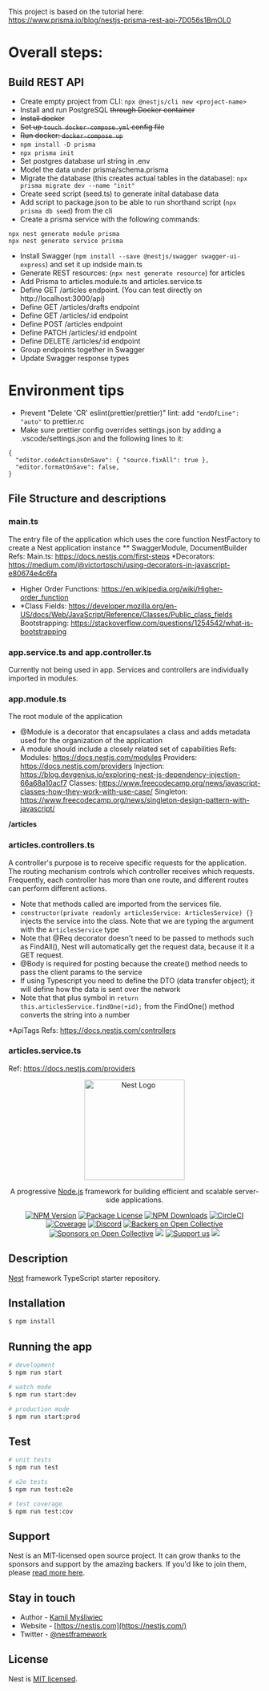 This project is based on the tutorial here: https://www.prisma.io/blog/nestjs-prisma-rest-api-7D056s1BmOL0

# Overall steps:
## Build REST API
- Create empty project from CLI: `npx @nestjs/cli new <project-name>`
- Install and run PostgreSQL ~~through Docker container~~
- ~~Install docker~~
- ~~Set up `touch docker-compose.yml` config file~~
- ~~Run docker: `docker-compose up`~~
- `npm install -D prisma`
- `npx prisma init`
- Set postgres database url string in .env
- Model the data under prisma/schema.prisma
- Migrate the database (this creates actual tables in the database): `npx prisma migrate dev --name "init"`
- Create seed script (seed.ts) to generate inital database data
- Add script to package.json to be able to run shorthand script (`npx prisma db seed`) from the cli
- Create a prisma service with the following commands:
```
npx nest generate module prisma
npx nest generate service prisma
```
- Install Swagger (`npm install --save @nestjs/swagger swagger-ui-express`) and set it up indside main.ts
- Generate REST resources: (`npx nest generate resource`) for articles
- Add Prisma to articles.module.ts and articles.service.ts
- Define GET /articles endpoint. (You can test directly on http://localhost:3000/api)
- Define GET /articles/drafts endpoint
- Define GET /articles/:id endpoint
- Define POST /articles endpoint
- Define PATCH /articles/:id endpoint
- Define DELETE /articles/:id endpoint
- Group endpoints together in Swagger
- Update Swagger response types




# Environment tips
- Prevent "Delete 'CR' eslint(prettier/prettier)" lint: add `"endOfLine": "auto"` to prettier.rc
- Make sure prettier config overrides settings.json by adding a .vscode/settings.json and the following lines to it:
```
{
  "editor.codeActionsOnSave": { "source.fixAll": true },
  "editor.formatOnSave": false,
} 
```

## File Structure and descriptions
### main.ts
The entry file of the application which uses the core function NestFactory to create a Nest application instance
** SwaggerModule, DocumentBuilder
Refs:
Main.ts: https://docs.nestjs.com/first-steps
*Decorators: https://medium.com/@victortoschi/using-decorators-in-javascript-e80674e4c6fa
  - Higher Order Functions: https://en.wikipedia.org/wiki/Higher-order_function
  - *Class Fields: https://developer.mozilla.org/en-US/docs/Web/JavaScript/Reference/Classes/Public_class_fields
Bootstrapping: https://stackoverflow.com/questions/1254542/what-is-bootstrapping

### app.service.ts and app.controller.ts
Currently not being used in app. Services and controllers are individually imported in modules.

### app.module.ts
The root module of the application
- @Module is a decorator that encapsulates a class and adds metadata used for the organization of the application
- A module should include a closely related set of capabilities
Refs: 
Modules: https://docs.nestjs.com/modules
Providers: https://docs.nestjs.com/providers
Injection: https://blog.devgenius.io/exploring-nest-js-dependency-injection-66a68a10acf7
Classes: https://www.freecodecamp.org/news/javascript-classes-how-they-work-with-use-case/
Singleton: https://www.freecodecamp.org/news/singleton-design-pattern-with-javascript/

**/articles**
### articles.controllers.ts
A controller's purpose is to receive specific requests for the application. The routing mechanism controls which controller receives which requests. Frequently, each controller has more than one route, and different routes can perform different actions.
- Note that methods called are imported from the services file.  
- `constructor(private readonly articlesService: ArticlesService) {}` injects the service into the class. Note that we are typing the argument with the `ArticlesService` type  
- Note that @Req decorator doesn't need to be passed to methods such as FindAll(), Nest will automatically get the request data, because it it a GET request.
- @Body is required for posting because the create() method needs to pass the client params to the service
- If using Typescript you need to define the DTO (data transfer object); it will define how the data is sent over the network
- Note that that plus symbol in `return this.articlesService.findOne(+id);` from the FindOne() method converts the string into a number

*ApiTags
Refs: https://docs.nestjs.com/controllers

### articles.service.ts
Ref: https://docs.nestjs.com/providers






<p align="center">
  <a href="http://nestjs.com/" target="blank"><img src="https://nestjs.com/img/logo-small.svg" width="200" alt="Nest Logo" /></a>
</p>

[circleci-image]: https://img.shields.io/circleci/build/github/nestjs/nest/master?token=abc123def456
[circleci-url]: https://circleci.com/gh/nestjs/nest

  <p align="center">A progressive <a href="http://nodejs.org" target="_blank">Node.js</a> framework for building efficient and scalable server-side applications.</p>
    <p align="center">
<a href="https://www.npmjs.com/~nestjscore" target="_blank"><img src="https://img.shields.io/npm/v/@nestjs/core.svg" alt="NPM Version" /></a>
<a href="https://www.npmjs.com/~nestjscore" target="_blank"><img src="https://img.shields.io/npm/l/@nestjs/core.svg" alt="Package License" /></a>
<a href="https://www.npmjs.com/~nestjscore" target="_blank"><img src="https://img.shields.io/npm/dm/@nestjs/common.svg" alt="NPM Downloads" /></a>
<a href="https://circleci.com/gh/nestjs/nest" target="_blank"><img src="https://img.shields.io/circleci/build/github/nestjs/nest/master" alt="CircleCI" /></a>
<a href="https://coveralls.io/github/nestjs/nest?branch=master" target="_blank"><img src="https://coveralls.io/repos/github/nestjs/nest/badge.svg?branch=master#9" alt="Coverage" /></a>
<a href="https://discord.gg/G7Qnnhy" target="_blank"><img src="https://img.shields.io/badge/discord-online-brightgreen.svg" alt="Discord"/></a>
<a href="https://opencollective.com/nest#backer" target="_blank"><img src="https://opencollective.com/nest/backers/badge.svg" alt="Backers on Open Collective" /></a>
<a href="https://opencollective.com/nest#sponsor" target="_blank"><img src="https://opencollective.com/nest/sponsors/badge.svg" alt="Sponsors on Open Collective" /></a>
  <a href="https://paypal.me/kamilmysliwiec" target="_blank"><img src="https://img.shields.io/badge/Donate-PayPal-ff3f59.svg"/></a>
    <a href="https://opencollective.com/nest#sponsor"  target="_blank"><img src="https://img.shields.io/badge/Support%20us-Open%20Collective-41B883.svg" alt="Support us"></a>
  <a href="https://twitter.com/nestframework" target="_blank"><img src="https://img.shields.io/twitter/follow/nestframework.svg?style=social&label=Follow"></a>
</p>
  <!--[![Backers on Open Collective](https://opencollective.com/nest/backers/badge.svg)](https://opencollective.com/nest#backer)
  [![Sponsors on Open Collective](https://opencollective.com/nest/sponsors/badge.svg)](https://opencollective.com/nest#sponsor)-->

## Description

[Nest](https://github.com/nestjs/nest) framework TypeScript starter repository.

## Installation

```bash
$ npm install
```

## Running the app

```bash
# development
$ npm run start

# watch mode
$ npm run start:dev

# production mode
$ npm run start:prod
```

## Test

```bash
# unit tests
$ npm run test

# e2e tests
$ npm run test:e2e

# test coverage
$ npm run test:cov
```

## Support

Nest is an MIT-licensed open source project. It can grow thanks to the sponsors and support by the amazing backers. If you'd like to join them, please [read more here](https://docs.nestjs.com/support).

## Stay in touch

- Author - [Kamil Myśliwiec](https://kamilmysliwiec.com)
- Website - [https://nestjs.com](https://nestjs.com/)
- Twitter - [@nestframework](https://twitter.com/nestframework)

## License

Nest is [MIT licensed](LICENSE).
